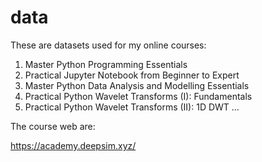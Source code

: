 # data
These are datasets used for my online courses: 

1. Master Python Programming Essentials
2. Practical Jupyter Notebook from Beginner to Expert
3. Master Python Data Analysis and Modelling Essentials 
4. Practical Python Wavelet Transforms (I): Fundamentals
5. Practical Python Wavelet Transforms (II): 1D DWT
...

The course web are:

https://academy.deepsim.xyz/
